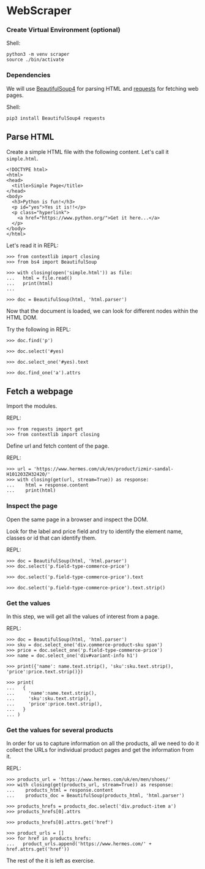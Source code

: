 # WebScraper

### Create Virtual Environment (optional)
Shell:
```
python3 -m venv scraper
source ./bin/activate
```

### Dependencies
We will use [BeautifulSoup4](https://pypi.org/project/beautifulsoup4/) for parsing HTML and [requests](https://pypi.org/project/requests/) for fetching web pages.

Shell:
```
pip3 install BeautifulSoup4 requests
```

## Parse HTML

Create a simple HTML file with the following content. Let's call it `simple.html`.
```
<!DOCTYPE html>
<html>
<head>
  <title>Simple Page</title>
</head>
<body>
  <h3>Python is fun!</h3>
  <p id="yes">Yes it is!!</p>
  <p class="hyperlink">
    <a href="https://www.python.org/">Get it here...</a>
  </p>
</body>
</html>
```
Let's read it in REPL:
```
>>> from contextlib import closing
>>> from bs4 import BeautifulSoup

>>> with closing(open('simple.html')) as file:
...   html = file.read()
...   print(html)
...

>>> doc = BeautifulSoup(html, 'html.parser')
```

Now that the document is loaded, we can look for different nodes within the HTML DOM.

Try the following in REPL:
```
>>> doc.find('p')

>>> doc.select('#yes)

>>> doc.select_one('#yes).text

>>> doc.find_one('a').attrs
```

## Fetch a webpage
Import the modules.

REPL:
```
>>> from requests import get
>>> from contextlib import closing
```
Define url and fetch content of the page.

REPL:
```
>>> url = 'https://www.hermes.com/uk/en/product/izmir-sandal-H101203ZH32420/'
>>> with closing(get(url, stream=True)) as response:
...    html = response.content
...    print(html)
```
### Inspect the page
Open the same page in a browser and inspect the DOM.

Look for the label and price field and try to identify the element name, classes or id that can identify them.

REPL:
```
>>> doc = BeautifulSoup(html, 'html.parser')
>>> doc.select('p.field-type-commerce-price')

>>> doc.select('p.field-type-commerce-price').text

>>> doc.select('p.field-type-commerce-price').text.strip()

```
### Get the values
In this step, we will get all the values of interest from a page.

REPL:
```
>>> doc = BeautifulSoup(html, 'html.parser')
>>> sku = doc.select_one('div.commerce-product-sku span')
>>> price = doc.select_one('p.field-type-commerce-price')
>>> name = doc.select_one('div#variant-info h1')

>>> print({'name': name.text.strip(), 'sku':sku.text.strip(), 'price':price.text.strip()})

>>> print(
...   {
...     'name':name.text.strip(),
...     'sku':sku.text.strip(),
...     'price':price.text.strip(),
...   }
... )
```
### Get the values for several products
In order for us to capture information on all the products, all we need to do it collect the URLs for individual product pages and get the information from it.

REPL:
```
>>> products_url = 'https://www.hermes.com/uk/en/men/shoes/'
>>> with closing(get(products_url, stream=True)) as response:
...    products_html = response.content
...    products_doc = BeautifulSoup(products_html, 'html.parser')

>>> products_hrefs = products_doc.select('div.product-item a')
>>> products_hrefs[0].attrs

>>> products_hrefs[0].attrs.get('href')

>>> product_urls = []
>>> for href in products_hrefs:
...   product_urls.append('https://www.hermes.com/' + href.attrs.get('href'))

```
The rest of the it is left as exercise.